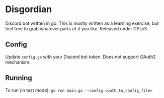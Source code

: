 # Disgordian

Discord bot written in go. This is mostly written as a learning exercise, but
feel free to grab whatever parts of it you like. Released under GPLv3.

## Config
Update `config.go` with your Discord bot token. Does not support OAuth2 mechanism.

## Running
To run (in test mode): `go run main.go --config <path_to_config_file>`
